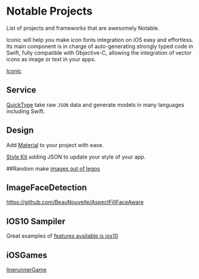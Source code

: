# Notable Projects
List of projects and frameworks that are awesomely Notable.

Iconic will help you make icon fonts integration on iOS easy and effortless. Its main component is in charge of auto-generating strongly typed code in Swift, fully compatible with Objective-C, allowing the integration of vector icons as image or text in your apps.

[Iconic](https://github.com/dzenbot/Iconic?utm_campaign=Swift%2BSandbox&utm_medium=email&utm_source=Swift_Sandbox_47)

## Service
[QuickType](https://swift.quicktype.io/) take raw `JSON` data and generate models in many languages including Swift.


## Design
Add [Material](https://github.com/CosmicMind/Material) to your project with ease. 

[Style Kit](https://github.com/146BC/StyleKit) adding JSON to update your style of your app.


##Random
make [images out of legos](https://github.com/StefanLage/LegofySwift)

## ImageFaceDetection
https://github.com/BeauNouvelle/AspectFillFaceAware


## IOS10 Sampiler
Great examples of [features available is ios10](https://github.com/shu223/iOS-10-Sampler)


## iOSGames
[linerunnerGame](https://github.com/jocelynlih/SwiftGameBook)
